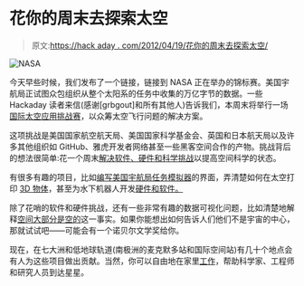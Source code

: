 # 花你的周末去探索太空

> 原文:[https://hack aday . com/2012/04/19/花你的周末去探索太空/](https://hackaday.com/2012/04/19/spend-your-weekend-contributing-to-the-exploration-of-space/)

![](../Images/368ad19e74dd8d8dc55c636bc7f773f9.png "NASA")

今天早些时候，我们发布了一个链接，链接到 NASA 正在举办的锦标赛。美国宇航局正试图众包组织从整个太阳系的任务中收集的万亿字节的数据。一些 Hackaday 读者来信(感谢[grbgout]和所有其他人)告诉我们，本周末将举行一场[国际太空应用挑战赛](http://spaceappschallenge.org/)，以众筹太空飞行问题的解决方案。

这项挑战是美国国家航空航天局、美国国家科学基金会、英国和日本航天局以及许多其他组织如 GitHub、雅虎开发者网络甚至一些黑客空间合作的产物。挑战背后的想法很简单:花一个周末[解决软件、硬件和科学挑战](http://spaceappschallenge.org/challenges/)以提高空间科学的状态。

有很多有趣的项目，比如[编写美国宇航局任务模拟器](http://spaceappschallenge.org/challenge/gmat-nasa-mission-simulator/)的界面，弄清楚如何在太空打印 [3D 物体](http://spaceappschallenge.org/challenge/space-based-3d-printing-platform/)，甚至为水下机器人开发[硬件和软件。](http://spaceappschallenge.org/challenge/openrov-framework-development/)

除了花哨的软件和硬件挑战，还有一些非常有趣的数据可视化问题，比如清楚地解释[空间大部分是空的](http://spaceappschallenge.org/challenge/visualize-all-too-common-astronomysolar-system-mis/)这一事实。如果你能想出如何告诉人们他们不是宇宙的中心，那就试试吧——可能会有一个诺贝尔文学奖给你。

现在，在七大洲和低地球轨道(南极洲的麦克默多站和国际空间站)有几十个地点会有人为这些项目做出贡献。当然，你可以自由地在家里[工作](https://spaceappschallenge.org/register/)，帮助科学家、工程师和研究人员到达星星。